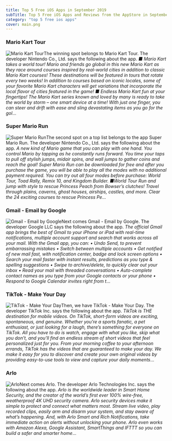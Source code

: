 ```yaml
---
title: Top 5 Free iOS Apps in September 2019
subTitle: Top 5 Free iOS Apps and Reviews from the AppStore in September 2019.
category: "top 5 free ios apps"
cover: main.png
---
```


### Mario Kart Tour

![Mario Kart Tour](https://is1-ssl.mzstatic.com/image/thumb/Purple123/v4/85/43/bb/8543bb8d-0192-0561-9843-aaa04c80c944/AppIcon-0-1x_U007emarketing-0-0-GLES2_U002c0-512MB-sRGB-0-0-0-85-220-0-0-0-8.png/100x100bb.png)The winning spot belongs to Mario Kart Tour. The developer Nintendo Co., Ltd. says the following about the app. _■ Mario Kart takes a world tour! Mario and friends go global in this new Mario Kart as they race around courses inspired by real-world cities in addition to classic Mario Kart courses! These destinations will be featured in tours that rotate every two weeks! In addition to courses based on iconic locales, some of your favorite Mario Kart characters will get variations that incorporate the local flavor of cities featured in the game!  ■ Endless Mario Kart fun at your fingertips! The Mario Kart series known and loved by many is ready to take the world by storm – one smart device at a time! With just one finger, you can steer and drift with ease and sling devastating items as you go for the gol_...

### Super Mario Run

![Super Mario Run](https://is1-ssl.mzstatic.com/image/thumb/Purple113/v4/cf/12/24/cf12243d-81df-06d0-9231-88e7998b8ae1/AppIcon-0-1x_U007emarketing-0-85-220-7.png/100x100bb.png)The second spot on a top list belongs to the app Super Mario Run. The developer Nintendo Co., Ltd. says the following about the app. _A new kind of Mario game that you can play with one hand.  You control Mario by tapping as he constantly runs forward. You time your taps to pull off stylish jumps, midair spins, and wall jumps to gather coins and reach the goal!  Super Mario Run can be downloaded for free and after you purchase the game, you will be able to play all the modes with no additional payment required. You can try out all four modes before purchase: World Tour, Toad Rally, Remix 10, and Kingdom Builder.  ■World Tour Run and jump with style to rescue Princess Peach from Bowser’s clutches!  Travel through plains, caverns, ghost houses, airships, castles, and more.  Clear the 24 exciting courses to rescue Princess Pe_...

### Gmail - Email by Google

![Gmail - Email by Google](https://is2-ssl.mzstatic.com/image/thumb/Purple113/v4/41/cc/69/41cc69d6-2fd2-fcb5-c4c0-b7608bf9af4a/logo_gmail_color-0-0-1x_U007emarketing-0-0-0-6-0-0-sRGB-0-0-0-GLES2_U002c0-512MB-85-220-0-0.png/100x100bb.png)Next comes Gmail - Email by Google. The developer Google LLC says the following about the app. _The official Gmail app brings the best of Gmail to your iPhone or iPad with real-time notifications, multiple account support and search that works across all your mail.  With the Gmail app, you can: • Undo Send, to prevent embarrassing mistakes • Switch between multiple accounts • Get notified of new mail fast, with notification center, badge and lock screen options • Search your mail faster with instant results, predictions as you type & spelling suggestions • Swipe to archive/delete, to quickly clear out your inbox • Read your mail with threaded conversations • Auto-complete contact names as you type from your Google contacts or your phone • Respond to Google Calendar invites right from t_...

### TikTok - Make Your Day

![TikTok - Make Your Day](https://is2-ssl.mzstatic.com/image/thumb/Purple123/v4/ec/eb/de/ecebde07-2977-5d8c-bce6-e98c99ef75c2/AppIcon_TikTok-0-1x_U007emarketing-0-0-GLES2_U002c0-512MB-sRGB-0-0-0-85-220-0-0-0-6.png/100x100bb.png)Then, we have TikTok - Make Your Day. The developer TikTok Inc. says the following about the app. _TikTok is THE destination for mobile videos. On TikTok, short-form videos are exciting, spontaneous, and genuine. Whether you’re a sports fanatic, a pet enthusiast, or just looking for a laugh, there’s something for everyone on TikTok. All you have to do is watch, engage with what you like, skip what you don’t, and you’ll find an endless stream of short videos that feel personalized just for you. From your morning coffee to your afternoon errands, TikTok has the videos that are guaranteed to make your day.  We make it easy for you to discover and create your own original videos by providing easy-to-use tools to view and capture your daily moments_...

### Arlo

![Arlo](https://is1-ssl.mzstatic.com/image/thumb/Purple123/v4/98/65/32/98653289-d03d-ea71-d249-6b2b9784ee66/AppIcon-0-1x_U007emarketing-0-0-GLES2_U002c0-512MB-sRGB-0-0-0-85-220-0-0-0-7.png/100x100bb.png)Next comes Arlo. The developer Arlo Technologies Inc. says the following about the app. _Arlo is the worldwide leader in Smart Home Security, and the creator of the world’s first ever 100% wire-free, weatherproof 4K UHD security camera.  Arlo security devices make it simple to protect and connect what matters most. Stream live video, play recorded clips, easily arm and disarm your system, and stay aware of what’s happening. And, with Arlo Smart and Rich Notifications, take immediate action on alerts without unlocking your phone.  Arlo even works with Amazon Alexa, Google Assistant, SmartThings and IFTTT so you can build a safer and smarter home_...

